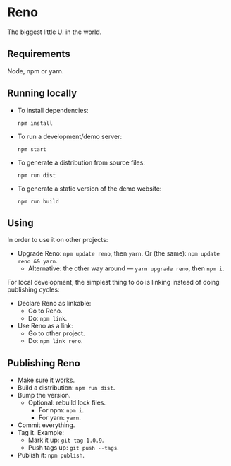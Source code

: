 # Reno

The biggest little UI in the world.

## Requirements

Node, npm or yarn.

## Running locally

* To install dependencies:

      npm install

* To run a development/demo server:

      npm start

* To generate a distribution from source files:

      npm run dist

* To generate a static version of the demo website:

      npm run build

## Using

In order to use it on other projects:

* Upgrade Reno: `npm update reno`, then `yarn`. Or (the same): `npm update reno && yarn`.
  * Alternative: the other way around &mdash; `yarn upgrade reno`, then `npm i`.

For local development, the simplest thing to do is linking instead of doing publishing cycles:

* Declare Reno as linkable:
  * Go to Reno.
  * Do: `npm link`.
* Use Reno as a link:
  * Go to other project.
  * Do: `npm link reno`.

## Publishing Reno

* Make sure it works.
* Build a distribution: `npm run dist`.
* Bump the version.
  * Optional: rebuild lock files.
    * For npm: `npm i`.
    * For yarn: `yarn`.
* Commit everything.
* Tag it. Example:
  * Mark it up: `git tag 1.0.9`.
  * Push tags up: `git push --tags`.
* Publish it: `npm publish`.
